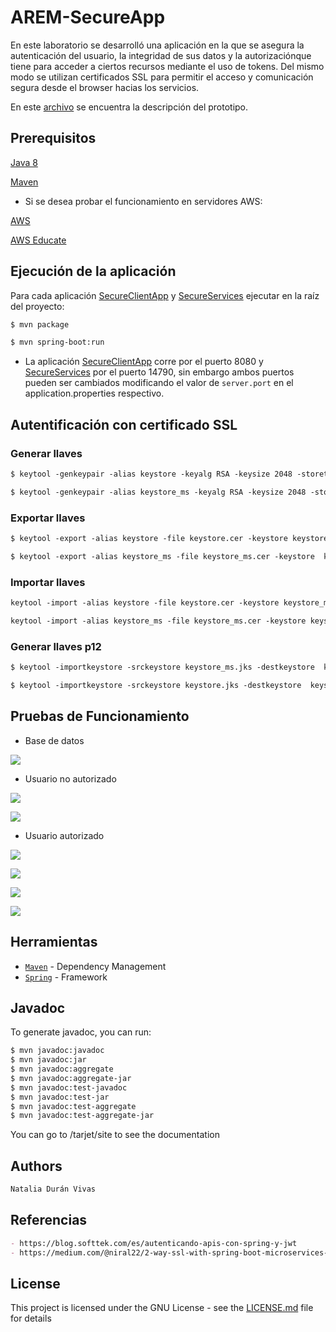 # AREM-SecureApp

En este laboratorio se desarrolló una aplicación en la que se asegura la autenticación del usuario, la integridad de sus datos y la autorizaciónque tiene para acceder a ciertos recursos mediante el uso de tokens. Del mismo modo se utilizan certificados SSL para permitir el acceso y comunicación segura desde el browser hacias los servicios.

En este [archivo](AREM_Security.pdf) se encuentra la descripción del prototipo.

## Prerequisitos

[Java 8](https://www.oracle.com/java/technologies/javase-jdk8-downloads.html)

[Maven](https://maven.apache.org/install.html)

- Si se desea probar el funcionamiento en servidores AWS:

[AWS](https://signin.aws.amazon.com/signin?redirect_uri=https%3A%2F%2Faws.amazon.com%2Fmarketplace%2Fmanagement%2Fsignin%3Fstate%3DhashArgs%2523%26isauthcode%3Dtrue&client_id=arn%3Aaws%3Aiam%3A%3A015428540659%3Auser%2Faws-mp-seller-management-portal&forceMobileApp=0)

[AWS Educate](https://www.awseducate.com/signin/SiteLogin)

## Ejecución de la aplicación

Para cada aplicación [SecureClientApp](https://github.com/nduran06/AREM-SecureApp/tree/master/SecureClientApp) y [SecureServices](https://github.com/nduran06/AREM-SecureApp/tree/master/SecureServices) ejecutar en la raíz del proyecto:

```markdown
$ mvn package
```
```markdown
$ mvn spring-boot:run
```

- La aplicación [SecureClientApp](https://github.com/nduran06/AREM-SecureApp/tree/master/SecureClientApp) corre por el puerto 8080 y [SecureServices](https://github.com/nduran06/AREM-SecureApp/tree/master/SecureServices) por el puerto 14790, sin embargo ambos puertos pueden ser cambiados modificando el valor de ``` server.port ``` en el application.properties respectivo.

## Autentificación con certificado SSL

### Generar llaves

```markdown
$ keytool -genkeypair -alias keystore -keyalg RSA -keysize 2048 -storetype JKS -validity 3650 -keystore keystore.jks -ext SAN=dns:localhost,ip:127.0.0.1
```

```markdown
$ keytool -genkeypair -alias keystore_ms -keyalg RSA -keysize 2048 -storetype JKS -validity 3650 -keystore keystore_ms.jks -ext SAN=dns:localhost,ip:127.0.0.1
```

### Exportar llaves

```markdown
$ keytool -export -alias keystore -file keystore.cer -keystore keystore.jks
```

```markdown
$ keytool -export -alias keystore_ms -file keystore_ms.cer -keystore  keystore_ms.jks
```

### Importar llaves

```markdown
keytool -import -alias keystore -file keystore.cer -keystore keystore_ms.jks
```

```markdown
keytool -import -alias keystore_ms -file keystore_ms.cer -keystore keystore.jks
```

### Generar llaves p12

```markdown
$ keytool -importkeystore -srckeystore keystore_ms.jks -destkeystore  keystore_ms.p12 -srcstoretype JKS -deststoretype PKCS12 -srcstorepass password -deststorepass password -srcalias keystore_ms -srckeypass password -destkeypass password -noprompt
```

```markdown
$ keytool -importkeystore -srckeystore keystore.jks -destkeystore  keystore.p12 -srcstoretype JKS -deststoretype PKCS12 -srcstorepass password -deststorepass password -srcalias keystore -srckeypass password -destkeypass password -noprompt
```

## Pruebas de Funcionamiento

- Base de datos

![](https://github.com/nduran06/AREM-SecureApp/blob/master/images/7.png)

- Usuario no autorizado

![](https://github.com/nduran06/AREM-SecureApp/blob/master/images/1.png)

![](https://github.com/nduran06/AREM-SecureApp/blob/master/images/2.png)


- Usuario autorizado

![](https://github.com/nduran06/AREM-SecureApp/blob/master/images/3.png)

![](https://github.com/nduran06/AREM-SecureApp/blob/master/images/4.png)

![](https://github.com/nduran06/AREM-SecureApp/blob/master/images/5.png)

![](https://github.com/nduran06/AREM-SecureApp/blob/master/images/6.png)


## Herramientas

*   [`Maven`](https://maven.apache.org/) - Dependency Management
*   [`Spring`](https://spring.io/) - Framework

## Javadoc

To generate javadoc, you can run:

```markdown
$ mvn javadoc:javadoc
$ mvn javadoc:jar
$ mvn javadoc:aggregate
$ mvn javadoc:aggregate-jar
$ mvn javadoc:test-javadoc
$ mvn javadoc:test-jar
$ mvn javadoc:test-aggregate
$ mvn javadoc:test-aggregate-jar
```
You can go to /tarjet/site to see the documentation 

## Authors

```markdown
Natalia Durán Vivas
```

## Referencias

```markdown
- https://blog.softtek.com/es/autenticando-apis-con-spring-y-jwt
- https://medium.com/@niral22/2-way-ssl-with-spring-boot-microservices-2c97c974e83
```

## License

This project is licensed under the GNU License - see the [LICENSE.md](LICENSE) file for details

